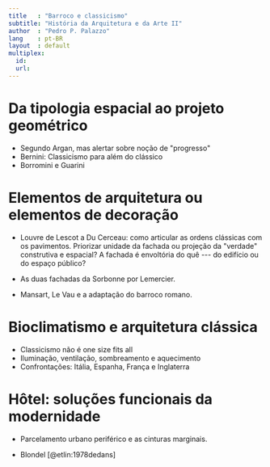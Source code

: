 ```yaml
---
title   : "Barroco e classicismo"
subtitle: "História da Arquitetura e da Arte II"
author  : "Pedro P. Palazzo"
lang    : pt-BR
layout  : default
multiplex:
  id:
  url:
---
```


Da tipologia espacial ao projeto geométrico
===========================================

- Segundo Argan, mas alertar sobre noção de "progresso"
- Bernini: Classicismo para além do clássico
- Borromini e Guarini

Elementos de arquitetura ou elementos de decoração
==================================================

- Louvre de Lescot a Du Cerceau: como articular as ordens clássicas com
  os pavimentos. Priorizar unidade da fachada ou projeção da "verdade"
  construtiva e espacial? A fachada é envoltória do quê --- do edifício
  ou do espaço público?

- As duas fachadas da Sorbonne por Lemercier.

- Mansart, Le Vau e a adaptação do barroco romano.

Bioclimatismo e arquitetura clássica
====================================

- Classicismo não é one size fits all
- Iluminação, ventilação, sombreamento e aquecimento
- Confrontações: Itália, Espanha, França e Inglaterra

Hôtel: soluções funcionais da modernidade
=========================================

- Parcelamento urbano periférico e as cinturas marginais.

- Blondel [@etlin:1978dedans]
